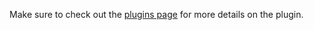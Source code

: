 Make sure to check out the [plugins page](https://nextgenthemes.com/plugins/advanced-responsive-video-embedder-pro/) for more details on the plugin.
